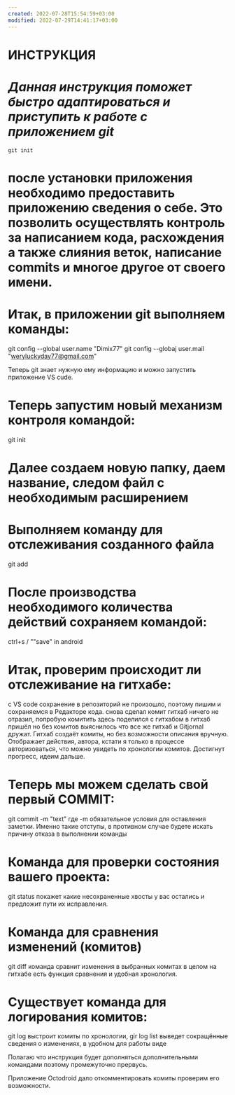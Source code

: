 ```yaml
---
created: 2022-07-28T15:54:59+03:00
modified: 2022-07-29T14:41:17+03:00
---
```


# **ИНСТРУКЦИЯ**

# *Данная инструкция поможет быстро адаптироваться и приступить к работе с приложением git*

    git init

# после установки приложения необходимо предоставить приложению сведения о себе. Это позволить осуществлять контроль за написанием кода, расхождения а также слияния веток, написание commits и многое другое от своего имени.
# Итак, в приложении git выполняем команды: 

git config --global user.name "Dimix77"
git config --globaj user.mail "weryluckyday77@gmail.com"

Теперь git знает нужную ему информацию и можно запустить приложение VS cude.

# Теперь запустим новый механизм контроля командой:

git init

# Далее создаем новую папку, даем название, следом файл с необходимым расширением

# Выполняем команду для отслеживания созданного файла

git add <falename>

# После производства необходимого количества действий сохраняем командой:

ctrl+s / ""save"  in android

# Итак, проверим происходит ли отслеживание на гитхабе:

с VS code сохранение в репозиторий не произошло, поэтому пишим и сохраняемся в Редакторе кода.
снова сделал комит
гитхаб ничего не отразил, попробую комитить здесь
поделился с гитхабом
в гитхаб пришёл но без комитов
выяснилось что все же гитхаб и Gitjornal дружат. Гитхаб создаёт комиты, но без возможности описания вручную. Отображает действия, автора, кстати я только в процессе авторизоваться, что можно увидеть по хронологии комитов. Достигнут прогресс, идеим дальше. 

# Теперь мы можем сделать свой первый COMMIT:

git commit -m "text" где -m обязательное условия для оставления заметки. Именно такие отступы, в противном случае будете искать причину отказа в выполнении команды

# Команда для проверки состояния вашего проекта:

git status покажет какие несохраненные хвосты у вас остались и предложит пути их исправления.

# Команда для сравнения изменений (комитов)

git diff команда сравнит изменения в выбранных комитах
в целом на гитхабе есть функция сравнения и удобная хронология.

# Существует команда для логирования комитов:

git log выстроит комиты по хронологии, gir log list выведет сокращённые сведения о изменениях, в удобном для работы виде

Полагаю что инструкция будет дополняться дополнительными командами поэтому промежуточно прервусь.

Приложение Octodroid дало откомментировать комиты проверим его возможности.
